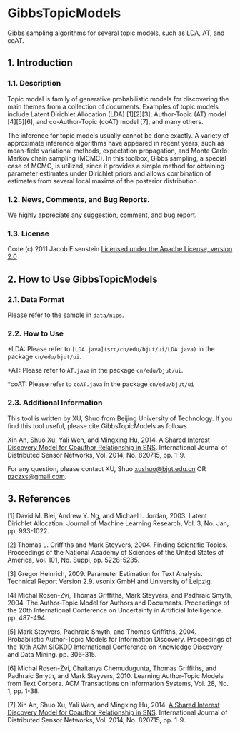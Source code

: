 # GibbsTopicModels
Gibbs sampling algorithms for several topic models, such as LDA, AT, and coAT. 

## 1. Introduction
### 1.1. Description
Topic model is family of generative probabilistic models for discovering the main themes from a collection of documents. Examples of topic models include Latent Dirichlet Allocation (LDA) [1][2][3], Author-Topic (AT) model [4][5][6], and co-Author-Topic (coAT) model [7], and many others. 

The inference for topic models usually cannot be done exactly. A variety of approximate inference algorithms have appeared in recent years, such as mean-field variational methods, expectation propagation, and Monte Carlo Markov chain sampling (MCMC). In this toolbox, Gibbs sampling, a special case of MCMC, is utilized, since it provides a simple method for obtaining parameter estimates under Dirichlet priors and allows combination of estimates from several local maxima of the posterior distribution. 

### 1.2. News, Comments, and Bug Reports.
We highly appreciate any suggestion, comment, and bug report.

### 1.3. License
Code (c) 2011 Jacob Eisenstein
[Licensed under the Apache License, version 2.0](http://www.apache.org/licenses/LICENSE-2.0.html)

## 2. How to Use GibbsTopicModels
### 2.1. Data Format
Please refer to the sample in `data/nips`.

### 2.2. How to Use
*LDA: Please refer to `[LDA.java](src/cn/edu/bjut/ui/LDA.java)` in the package `cn/edu/bjut/ui`.

*AT: Please refer to `AT.java` in the package  `cn/edu/bjut/ui`. 

*coAT: Please refer to `coAT.java` in the package `cn/edu/bjut/ui`

### 2.3. Additional Information
This tool is written by XU, Shuo from Beijing University of Technology. If you find this tool useful, please cite GibbsTopicModels as follows

Xin An, Shuo Xu, Yali Wen, and Mingxing Hu, 2014. [A Shared Interest Discovery Model for Coauthor Relationship in SNS](http://dx.doi.org/10.1155/2014/820715). International Journal of Distributed Sensor Networks, Vol. 2014, No. 820715, pp. 1-9. 

For any question, please contact XU, Shuo xushuo@bjut.edu.cn OR pzczxs@gmail.com.

## 3. References
[1] David M. Blei, Andrew Y. Ng, and Michael I. Jordan, 2003. Latent Dirichlet Allocation. Journal of Machine Learning Research, Vol. 3, No. Jan, pp. 993-1022.

[2] Thomas L. Griffiths and Mark Steyvers, 2004. Finding Scientific Topics. Proceedings of the National Academy of Sciences of the United States of America, Vol. 101, No. Suppl, pp. 5228-5235.

[3] Gregor Heinrich, 2009. Parameter Estimation for Text Analysis. Technical Report Version 2.9. vsonix GmbH and University of Leipzig. 

[4] Michal Rosen-Zvi, Thomas Griffiths, Mark Steyvers, and Padhraic Smyth, 2004. The Author-Topic Model for Authors and Documents. Proceedings of the 20th International Conference on Uncertainty in Artificial Intelligence. pp. 487-494.

[5] Mark Steyvers, Padhraic Smyth, and Thomas Griffiths, 2004. Probabilistic Author-Topic Models for Information Discovery. Proceedings of the 10th ACM SIGKDD International Conference on Knowledge Discovery and Data Mining. pp. 306-315. 

[6] Michal Rosen-Zvi, Chaitanya Chemudugunta, Thomas Griffiths, and Padhraic Smyth, and Mark Steyvers, 2010. Learning Author-Topic Models from Text Corpora. ACM Transactions on Information Systems, Vol. 28, No. 1, pp. 1-38. 

[7] Xin An, Shuo Xu, Yali Wen, and Mingxing Hu, 2014. [A Shared Interest Discovery Model for Coauthor Relationship in SNS](http://dx.doi.org/10.1155/2014/820715). International Journal of Distributed Sensor Networks, Vol. 2014, No. 820715, pp. 1-9. 

